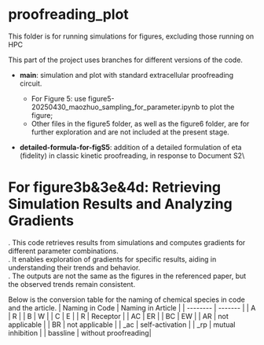 # proofreading_plot
This folder is for running simulations for figures, excluding those running on HPC

This part of the project uses branches for different versions of the code.
- **main**: simulation and plot with standard extracellular proofreading circuit.
  - For Figure 5: use figure5-20250430_maozhuo_sampling_for_parameter.ipynb to plot the figure;
  - Other files in the figure5 folder, as well as the figure6 folder, are for further exploration and are not included at the present stage.
  
- **detailed-formula-for-figS5**: addition of a detailed formulation of eta (fidelity) in classic kinetic proofreading, in response to Document S2\

# For figure3b&3e&4d: Retrieving Simulation Results and Analyzing Gradients
. This code retrieves results from simulations and computes gradients for different parameter combinations.  
. It enables exploration of gradients for specific results, aiding in understanding their trends and behavior.  
. The outputs are not the same as the figures in the referenced paper, but the observed trends remain consistent.

Below is the conversion table for the naming of chemical species in code and the article.
| Naming in Code    | Naming in Article |
| --------          | -------           |
| A                 | R                 |
| B                 | W                 |
| C                 | E                 |
| R                 | Receptor          |
| AC                | ER                |
| BC                | EW                |
| AR                | not applicable    |
| BR                | not applicable    |
| _ac               | self-activation   |
| _rp               | mutual inhibition |
| bassline          | without proofreading|
